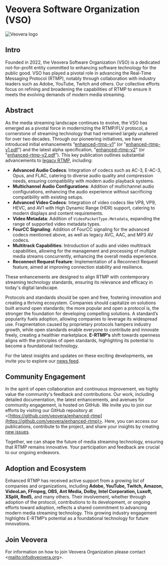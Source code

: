 <!-- THIS FILE IS GENERATED, DON'T EDIT -->

# Veovera Software Organization (VSO)

![Veovera logo](https://veovera.github.io/enhanced-rtmp/vso_logo.png)

## Intro

Founded in 2022, the Veovera Software Organization (VSO) is a dedicated not-for-profit entity committed to enhancing software technology for the public good. VSO has played a pivotal role in advancing the Real-Time Messaging Protocol (RTMP), notably through collaboration with industry leaders such as Adobe, YouTube, Twitch and others. Our collective efforts focus on refining and broadening the capabilities of RTMP to ensure it meets the evolving demands of modern media streaming.

## Abstract

As the media streaming landscape continues to evolve, the VSO has emerged as a pivotal force in modernizing the RTMP/FLV protocol, a cornerstone of streaming technology that had remained largely unaltered for over two decades. Through our pioneering initiatives, we have introduced initial enhancements “[enhanced-rtmp-v1](https://veovera.github.io/enhanced-rtmp/docs/enhanced/enhanced-rtmp-v1)” (or "[enhanced-rtmp-v1.pdf](https://veovera.github.io/enhanced-rtmp/docs/enhanced/enhanced-rtmp-v1.pdf)”) and the latest alpha specification, "[enhanced-rtmp-v2](https://veovera.github.io/enhanced-rtmp/docs/enhanced/enhanced-rtmp-v2)" (or "[enhanced-rtmp-v2.pdf](https://veovera.github.io/enhanced-rtmp/docs/enhanced/enhanced-rtmp-v2.pdf)”). This key publication outlines substantial advancements to [legacy RTMP](https://veovera.org/docs/legacy/), including:

- **Advanced Audio Codecs**: Integration of codecs such as AC-3, E-AC-3, Opus, and FLAC, catering to diverse audio quality and compression needs, ensuring compatibility with modern audio playback systems.
- **Multichannel Audio Configurations**: Addition of multichannel audio configurations, enhancing the audio experience without sacrificing compatibility with existing setups.
- **Advanced Video Codecs**: Integration of video codecs like VP8, VP9, HEVC, and AV1 with High Dynamic Range (HDR) support, catering to modern displays and content requirements.
- **Video Metadata**: Addition of `VideoPacketType.Metadata`, expanding the range of supported video metadata types.
- **FourCC Signaling**: Addition of FourCC signaling for the advanced codecs mentioned above, as well as legacy AVC, AAC, and MP3 AV codecs.
- **Multitrack Capabilities**: Introduction of audio and video multitrack capabilities, allowing for the management and processing of multiple media streams concurrently, enhancing the overall media experience.
- **Reconnect Request Feature**: Implementation of a Reconnect Request feature, aimed at improving connection stability and resilience.

These enhancements are designed to align RTMP with contemporary streaming technology standards, ensuring its relevance and efficacy in today's digital landscape.

Protocols and standards should be open and free, fostering innovation and creating a thriving ecosystem. Companies should capitalize on solutions built around open standards; the more popular and open a protocol is, the stronger the foundation for developing compelling solutions. A standard’s popularity fuels adoption, allowing companies to leverage its widespread use. Fragmentation caused by proprietary protocols hampers industry growth, while open standards enable everyone to contribute and innovate freely, creating a healthier marketplace. **E-RTMP’s** shift towards openness aligns with the principles of open standards, highlighting its potential to become a foundational technology.

For the latest insights and updates on these exciting developments, we invite you to explore our [news feed](https://veovera.github.io/enhanced-rtmp/docs/news/feed).

## Community Engagement

In the spirit of open collaboration and continuous improvement, we highly value the community's feedback and contributions. Our work, including detailed documentation, the latest enhancements, and avenues for community engagement, is hosted on GitHub. We invite you to join our efforts by visiting our GitHub repository at <[https://github.com/veovera/enhanced-rtmp](https://github.com/veovera/enhanced-rtmp)>. Here, you can access our publications, contribute to the project, and share your insights by creating [new issues](https://github.com/veovera/enhanced-rtmp/issues).

Together, we can shape the future of media streaming technology, ensuring that RTMP remains innovative. Your participation and feedback are crucial to our ongoing endeavors.

## Adoption and Ecosystem

Enhanced RTMP has received active support from a growing list of companies and organizations, including **Adobe, YouTube, Twitch, Amazon, VideoLan, FFmpeg, OBS, Ant Media, Dolby, Intel Corporation, Luxoft, XSplit, Red5,** and many others. Their involvement, whether through adoption of the protocol, contributions to its development, or ongoing efforts toward adoption, reflects a shared commitment to advancing modern media streaming technology. This growing industry engagement highlights E-RTMP’s potential as a foundational technology for future innovations.

## Join Veovera

For information on how to join Veovera Organization please contact <[mailto:info@veovera.org](mailto:info@veovera.org)>.
